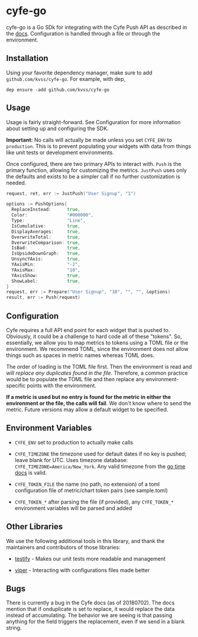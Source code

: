 # cyfe-go

cyfe-go is a Go SDk for integrating with the Cyfe Push API as described in the [docs](https://www.cyfe.com/api). Configuration is handled through a file or through the environment.

## Installation

Using your favorite dependency manager, make sure to add `github.com/kvss/cyfe-go`. For example, with dep,

`dep ensure -add github.com/kvss/cyfe-go`

## Usage

Usage is fairly straight-forward. See Configuration for more information about setting up and configuring the SDK.

**Important:** No calls will actually be made unless you set `CYFE_ENV` to `production`. This is to prevent populating your widgets with data from things like unit tests or development environments.

Once configured, there are two primary APIs to interact with. `Push` is the primary function, allowing for customizing the metrics. `JustPush` uses only the defaults and exists to be a simpler call if no further customization is needed.

```go
request, ret, err := JustPush("User Signup", "1")
```

```go
options := PushOptions{
  ReplaceInstead:      true,
  Color:               "#000000",
  Type:                "Line",
  IsCumulative:        true,
  DisplayAverages:     true,
  OverwriteTotal:      true,
  OverwriteComparison: true,
  IsBad:               true,
  IsUpsideDownGraph:   true,
  UnsyncYAxis:         true,
  YAxisMin:            "-2",
  YAxisMax:            "10",
  YAxisShow:           true,
  ShowLabel:           true,
}
request, err := Prepare("User Signup", "10", "", "", &options)
result, err := Push(request)
```

## Configuration

Cyfe requires a full API end point for each widget that is pushed to. Obviously, it could be a challenge to hard code all of these "tokens". So, essentially, we allow you to map metrics to tokens using a TOML file or the environment. We recommend TOML, since the environment does not allow things such as spaces in metric names whereas TOML does.

The order of loading is the TOML file first. Then the environment is read and *will replace any duplicates found in the file*. Therefore, a common practice would be to populate the TOML file and then replace any environment-specific points with the environment.

**If a metric is used but no entry is found for the metric in either the environment or the file, the calls will fail**. We don't know where to send the metric. Future versions may allow a default widget to be specified.

## Environment Variables

* `CYFE_ENV` set to production to actually make calls

* `CYFE_TIMEZONE` the timezone used for default dates if no key is pushed; leave blank for UTC. Uses timezone database: `CYFE_TIMEZONE=America/New_York`. Any valid timezone from the [go time docs](https://golang.org/pkg/time/#Location) is valid.

* `CYFE_TOKEN_FILE` the name (no path, no extension) of a toml configuration file of metric/chart token pairs (see sample.toml)

* `CYFE_TOKEN_*` after parsing the file (if provided), any `CYFE_TOKEN_*` environment variables will be parsed and added

## Other Libraries

We use the following additional tools in this library, and thank the maintainers and contributors of those libraries:

* [testify](https://github.com/stretchr/testify) - Makes our unit tests more readable and management

* [viper](https://github.com/spf13/viper) - Interacting with configurations files made better

## Bugs

There is currently a bug in the Cyfe docs (as of 20180702). The docs mention that if onduplicate is set to replace, it would replace the data instead of accumulating. The behavior we are seeing is that passing anything for the field triggers the replacement, even if we send in a blank string.